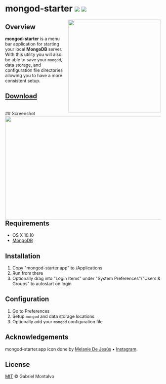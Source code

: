 # mongod-starter ![](https://img.shields.io/github/release/gmontalvoriv/mongod-starter.svg) ![](https://img.shields.io/github/commits-since/gmontalvoriv/mongod-starter/1.0.0.svg)

<img align="right" height="300" width="300" src="https://github.com/gmontalvoriv/mongod-starter/blob/master/images/logo.png" />

## Overview

**mongod-starter** is a menu bar application for starting your local **MongoDB** server. With this utility you will also be able to save your `mongod`, data storage, and configuration file directories allowing you to have a more consistent setup.

## [Download](https://github.com/gmontalvoriv/mongod-starter/releases)

<br>
## Screenshot

<img align="right" height="335" width="900" src="https://github.com/gmontalvoriv/mongod-starter/blob/master/images/Screenshot.png" />

## Requirements

- OS X 10.10
- [MongoDB](https://www.mongodb.org/downloads#production)

## Installation

1. Copy "mongod-starter.app" to /Applications
2. Run from there
3. Optionally drag into "Login Items" under "System Preferences"/"Users & Groups" to autostart on login

## Configuration

1. Go to Preferences
2. Setup `mongod` and data storage locations
3. Optionally add your `mongod` configuration file 

## Acknowledgements

mongod-starter.app icon done by [Melanie De Jesús](mailto:melanie.dejesus92@hotmail.com) • [Instagram](https://www.instagram.com/cybertrousers/).

## License

[MIT](https://github.com/gmontalvoriv/mongod-starter/blob/master/LICENSE) © Gabriel Montalvo

